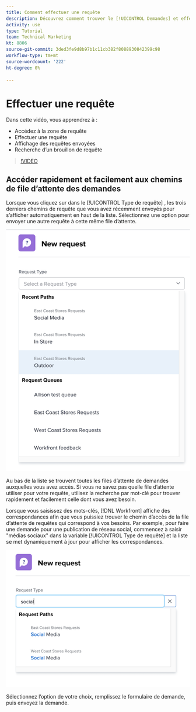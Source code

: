 ```yaml
---
title: Comment effectuer une requête
description: Découvrez comment trouver le [!UICONTROL Demandes] et effectuez une requête. Découvrez ensuite comment afficher les requêtes envoyées et les brouillons.
activity: use
type: Tutorial
team: Technical Marketing
kt: 8806
source-git-commit: 3ded3fe9d8b97b1c11cb382f8088930842399c98
workflow-type: tm+mt
source-wordcount: '222'
ht-degree: 0%

---
```


# Effectuer une requête

Dans cette vidéo, vous apprendrez à :

* Accédez à la zone de requête
* Effectuer une requête
* Affichage des requêtes envoyées
* Recherche d’un brouillon de requête

>[!VIDEO](https://video.tv.adobe.com/v/336092/?quality=12)

## Accéder rapidement et facilement aux chemins de file d’attente des demandes

Lorsque vous cliquez sur dans le [!UICONTROL Type de requête] , les trois derniers chemins de requête que vous avez récemment envoyés pour s’afficher automatiquement en haut de la liste. Sélectionnez une option pour envoyer une autre requête à cette même file d’attente.

![Menu Type de requête présentant la liste des chemins de requête récents](assets/collaborator-fundamentals-1.png)

Au bas de la liste se trouvent toutes les files d’attente de demandes auxquelles vous avez accès. Si vous ne savez pas quelle file d’attente utiliser pour votre requête, utilisez la recherche par mot-clé pour trouver rapidement et facilement celle dont vous avez besoin.

Lorsque vous saisissez des mots-clés, [!DNL Workfront] affiche des correspondances afin que vous puissiez trouver le chemin d’accès de la file d’attente de requêtes qui correspond à vos besoins. Par exemple, pour faire une demande pour une publication de réseau social, commencez à saisir &quot;médias sociaux&quot; dans la variable [!UICONTROL Type de requête] et la liste se met dynamiquement à jour pour afficher les correspondances.

![Menu Type de requête avec un mot saisi dans le champ pour afficher les chemins de requête récents](assets/collaborator-fundamentals-2.png)

Sélectionnez l’option de votre choix, remplissez le formulaire de demande, puis envoyez la demande.

<!---
Learn more
Requests area overview
Create and submit Workfront requests
Guides
Make a work request
--->
